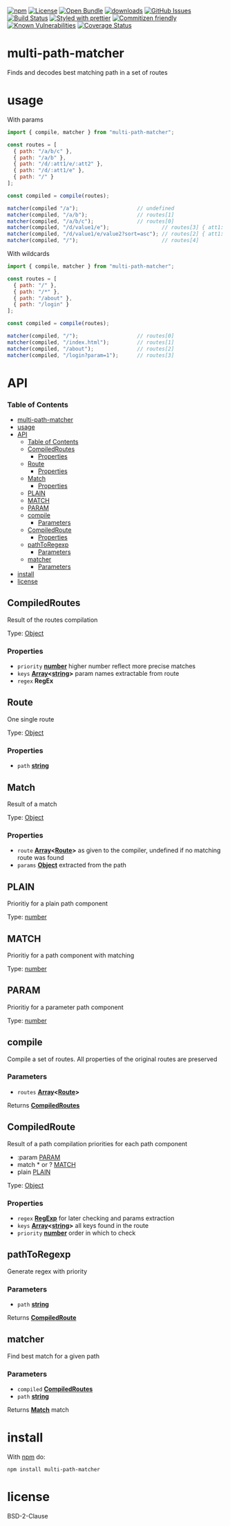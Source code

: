 [![npm](https://img.shields.io/npm/v/multi-path-matcher.svg)](https://www.npmjs.com/package/multi-path-matcher)
[![License](https://img.shields.io/badge/License-BSD%203--Clause-blue.svg)](https://opensource.org/licenses/BSD-3-Clause)
[![Open Bundle](https://bundlejs.com/badge-light.svg)](https://bundlejs.com/?q=multi-path-matcher)
[![downloads](http://img.shields.io/npm/dm/multi-path-matcher.svg?style=flat-square)](https://npmjs.org/package/multi-path-matcher)
[![GitHub Issues](https://img.shields.io/github/issues/arlac77/multi-path-matcher.svg?style=flat-square)](https://github.com/arlac77/multi-path-matcher/issues)
[![Build Status](https://img.shields.io/endpoint.svg?url=https%3A%2F%2Factions-badge.atrox.dev%2Farlac77%2Fmulti-path-matcher%2Fbadge\&style=flat)](https://actions-badge.atrox.dev/arlac77/multi-path-matcher/goto)
[![Styled with prettier](https://img.shields.io/badge/styled_with-prettier-ff69b4.svg)](https://github.com/prettier/prettier)
[![Commitizen friendly](https://img.shields.io/badge/commitizen-friendly-brightgreen.svg)](http://commitizen.github.io/cz-cli/)
[![Known Vulnerabilities](https://snyk.io/test/github/arlac77/multi-path-matcher/badge.svg)](https://snyk.io/test/github/arlac77/multi-path-matcher)
[![Coverage Status](https://coveralls.io/repos/arlac77/multi-path-matcher/badge.svg)](https://coveralls.io/github/arlac77/multi-path-matcher)

# multi-path-matcher

Finds and decodes best matching path in a set of routes

# usage

With params

```js
import { compile, matcher } from "multi-path-matcher";

const routes = [
  { path: "/a/b/c" },
  { path: "/a/b" },
  { path: "/d/:att1/e/:att2" },
  { path: "/d/:att1/e" },
  { path: "/" }
];

const compiled = compile(routes);

matcher(compiled "/a");                   // undefined
matcher(compiled, "/a/b");                // routes[1]
matcher(compiled, "/a/b/c");              // routes[0]
matcher(compiled, "/d/value1/e");                 // routes[3] { att1: "value1" }
matcher(compiled, "/d/value1/e/value2?sort=asc"); // routes[2] { att1: "value1", att2: "value2" }
matcher(compiled, "/");                           // routes[4]
```

With wildcards

```js
import { compile, matcher } from "multi-path-matcher";

const routes = [
  { path: "/" },
  { path: "/*" },
  { path: "/about" },
  { path: "/login" }
];

const compiled = compile(routes);

matcher(compiled, "/");                   // routes[0]
matcher(compiled, "/index.html");         // routes[1]
matcher(compiled, "/about");              // routes[2]
matcher(compiled, "/login?param=1");      // routes[3]
```

# API

<!-- Generated by documentation.js. Update this documentation by updating the source code. -->

### Table of Contents

- [multi-path-matcher](#multi-path-matcher)
- [usage](#usage)
- [API](#api)
    - [Table of Contents](#table-of-contents)
  - [CompiledRoutes](#compiledroutes)
    - [Properties](#properties)
  - [Route](#route)
    - [Properties](#properties-1)
  - [Match](#match)
    - [Properties](#properties-2)
  - [PLAIN](#plain)
  - [MATCH](#match-1)
  - [PARAM](#param)
  - [compile](#compile)
    - [Parameters](#parameters)
  - [CompiledRoute](#compiledroute)
    - [Properties](#properties-3)
  - [pathToRegexp](#pathtoregexp)
    - [Parameters](#parameters-1)
  - [matcher](#matcher)
    - [Parameters](#parameters-2)
- [install](#install)
- [license](#license)

## CompiledRoutes

Result of the routes compilation

Type: [Object](https://developer.mozilla.org/docs/Web/JavaScript/Reference/Global_Objects/Object)

### Properties

*   `priority` **[number](https://developer.mozilla.org/docs/Web/JavaScript/Reference/Global_Objects/Number)** higher number reflect more precise matches
*   `keys` **[Array](https://developer.mozilla.org/docs/Web/JavaScript/Reference/Global_Objects/Array)<[string](https://developer.mozilla.org/docs/Web/JavaScript/Reference/Global_Objects/String)>** param names extractable from route
*   `regex` **RegEx**&#x20;

## Route

One single route

Type: [Object](https://developer.mozilla.org/docs/Web/JavaScript/Reference/Global_Objects/Object)

### Properties

*   `path` **[string](https://developer.mozilla.org/docs/Web/JavaScript/Reference/Global_Objects/String)**&#x20;

## Match

Result of a match

Type: [Object](https://developer.mozilla.org/docs/Web/JavaScript/Reference/Global_Objects/Object)

### Properties

*   `route` **[Array](https://developer.mozilla.org/docs/Web/JavaScript/Reference/Global_Objects/Array)<[Route](#route)>** as given to the compiler, undefined if no matching route was found
*   `params` **[Object](https://developer.mozilla.org/docs/Web/JavaScript/Reference/Global_Objects/Object)** extracted from the path

## PLAIN

Prioritiy for a plain path component

Type: [number](https://developer.mozilla.org/docs/Web/JavaScript/Reference/Global_Objects/Number)

## MATCH

Prioritiy for a path component with matching

Type: [number](https://developer.mozilla.org/docs/Web/JavaScript/Reference/Global_Objects/Number)

## PARAM

Prioritiy for a parameter path component

Type: [number](https://developer.mozilla.org/docs/Web/JavaScript/Reference/Global_Objects/Number)

## compile

Compile a set of routes.
All properties of the original routes are preserved

### Parameters

*   `routes` **[Array](https://developer.mozilla.org/docs/Web/JavaScript/Reference/Global_Objects/Array)<[Route](#route)>**&#x20;

Returns **[CompiledRoutes](#compiledroutes)**&#x20;

## CompiledRoute

Result of a path compilation
priorities for each path component

*   :param       [PARAM](#param)
*   match \* or ? [MATCH](#match)
*   plain        [PLAIN](#plain)

Type: [Object](https://developer.mozilla.org/docs/Web/JavaScript/Reference/Global_Objects/Object)

### Properties

*   `regex` **[RegExp](https://developer.mozilla.org/docs/Web/JavaScript/Reference/Global_Objects/RegExp)** for later checking and params extraction
*   `keys` **[Array](https://developer.mozilla.org/docs/Web/JavaScript/Reference/Global_Objects/Array)<[string](https://developer.mozilla.org/docs/Web/JavaScript/Reference/Global_Objects/String)>** all keys found in the route
*   `priority` **[number](https://developer.mozilla.org/docs/Web/JavaScript/Reference/Global_Objects/Number)** order in which to check

## pathToRegexp

Generate regex with priority

### Parameters

*   `path` **[string](https://developer.mozilla.org/docs/Web/JavaScript/Reference/Global_Objects/String)**&#x20;

Returns **[CompiledRoute](#compiledroute)**&#x20;

## matcher

Find best match for a given path

### Parameters

*   `compiled` **[CompiledRoutes](#compiledroutes)**&#x20;
*   `path` **[string](https://developer.mozilla.org/docs/Web/JavaScript/Reference/Global_Objects/String)**&#x20;

Returns **[Match](#match)** match

# install

With [npm](http://npmjs.org) do:

```shell
npm install multi-path-matcher
```

# license

BSD-2-Clause
